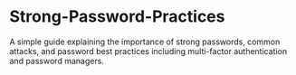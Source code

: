# Strong-Password-Practices
A simple guide explaining the importance of strong passwords, common attacks, and password best practices including multi-factor authentication and password managers.
